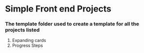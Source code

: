 # Simple Front end Projects

### The template folder used to create a template for all the projects listed 

1. Expanding cards 
2. Progress Steps